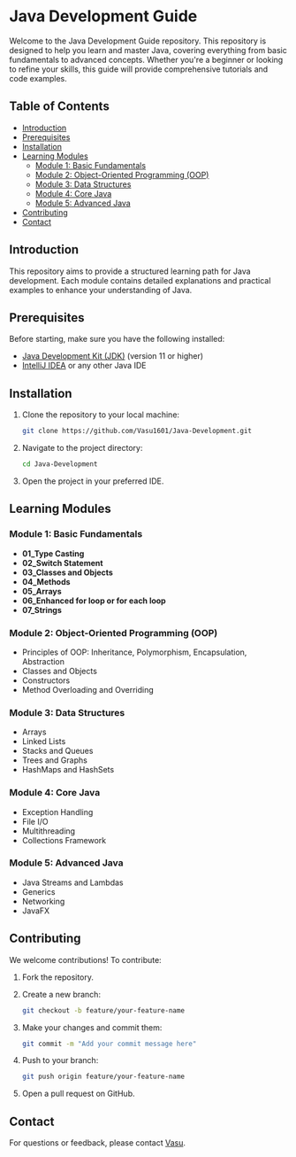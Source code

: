 # Java Development Guide

Welcome to the Java Development Guide repository. This repository is designed to help you learn and master Java, covering everything from basic fundamentals to advanced concepts. Whether you're a beginner or looking to refine your skills, this guide will provide comprehensive tutorials and code examples.

## Table of Contents

- [Introduction](#introduction)
- [Prerequisites](#prerequisites)
- [Installation](#installation)
- [Learning Modules](#learning-modules)
  - [Module 1: Basic Fundamentals](#module-1-basic-fundamentals)
  - [Module 2: Object-Oriented Programming (OOP)](#module-2-object-oriented-programming-oop)
  - [Module 3: Data Structures](#module-3-data-structures)
  - [Module 4: Core Java](#module-4-core-java)
  - [Module 5: Advanced Java](#module-5-advanced-java)
- [Contributing](#contributing)
- [Contact](#contact)

## Introduction

This repository aims to provide a structured learning path for Java development. Each module contains detailed explanations and practical examples to enhance your understanding of Java.

## Prerequisites

Before starting, make sure you have the following installed:

- [Java Development Kit (JDK)](https://www.oracle.com/java/technologies/javase-jdk11-downloads.html) (version 11 or higher)
- [IntelliJ IDEA](https://www.jetbrains.com/idea/download/) or any other Java IDE

## Installation

1. Clone the repository to your local machine:

    ```bash
    git clone https://github.com/Vasu1601/Java-Development.git
    ```

2. Navigate to the project directory:

    ```bash
    cd Java-Development
    ```

3. Open the project in your preferred IDE.

## Learning Modules

### Module 1: Basic Fundamentals

- **01_Type Casting**
- **02_Switch Statement**
- **03_Classes and Objects**
- **04_Methods**
- **05_Arrays**
- **06_Enhanced for loop or for each loop**
- **07_Strings**

### Module 2: Object-Oriented Programming (OOP)

- Principles of OOP: Inheritance, Polymorphism, Encapsulation, Abstraction
- Classes and Objects
- Constructors
- Method Overloading and Overriding

### Module 3: Data Structures

- Arrays
- Linked Lists
- Stacks and Queues
- Trees and Graphs
- HashMaps and HashSets

### Module 4: Core Java

- Exception Handling
- File I/O
- Multithreading
- Collections Framework

### Module 5: Advanced Java

- Java Streams and Lambdas
- Generics
- Networking
- JavaFX

## Contributing

We welcome contributions! To contribute:

1. Fork the repository.
2. Create a new branch:

    ```bash
    git checkout -b feature/your-feature-name
    ```

3. Make your changes and commit them:

    ```bash
    git commit -m "Add your commit message here"
    ```

4. Push to your branch:

    ```bash
    git push origin feature/your-feature-name
    ```

5. Open a pull request on GitHub.

## Contact

For questions or feedback, please contact [Vasu](mailto:your.email@example.com).
